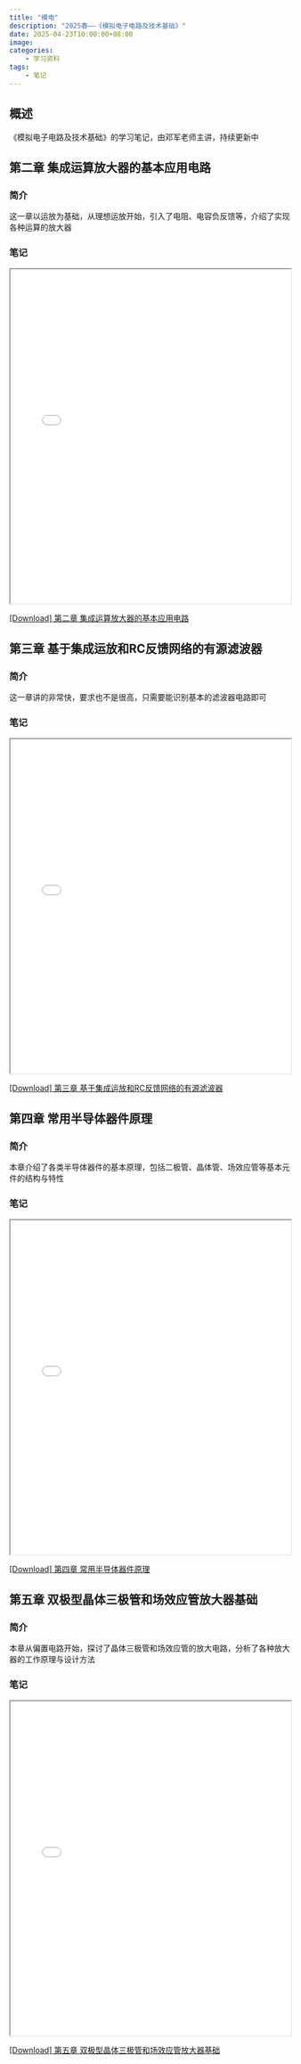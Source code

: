 ```yaml
---
title: "模电"
description: "2025春——《模拟电子电路及技术基础》"
date: 2025-04-23T10:00:00+08:00
image: 
categories:
    - 学习资料
tags:
    - 笔记
---
```


## 概述

《模拟电子电路及技术基础》的学习笔记，由邓军老师主讲，持续更新中

## 第二章 集成运算放大器的基本应用电路

### 简介

这一章以运放为基础，从理想运放开始，引入了电阻、电容负反馈等，介绍了实现各种运算的放大器

### 笔记

<iframe src="/files/第二章%20集成运算放大器的基本应用电路.pdf" width="100%" height="600px"></iframe>

[ [Download]   第二章 集成运算放大器的基本应用电路](/files/第二章%20集成运算放大器的基本应用电路.pdf)

## 第三章 基于集成运放和RC反馈网络的有源滤波器

### 简介

这一章讲的非常快，要求也不是很高，只需要能识别基本的滤波器电路即可

### 笔记

<iframe src="/files/第三章%20基于集成运放和RC反馈网络的有源滤波器.pdf" width="100% "height="600px"></iframe>

[ [Download]   第三章 基于集成运放和RC反馈网络的有源滤波器](/files/第三章%20基于集成运放和RC反馈网络的有源滤波器.pdf)

## 第四章 常用半导体器件原理

### 简介

本章介绍了各类半导体器件的基本原理，包括二极管、晶体管、场效应管等基本元件的结构与特性

### 笔记

<iframe src="/files/第四章%20常用半导体器件原理.pdf" width="100%" height="600px"></iframe>

[ [Download]   第四章 常用半导体器件原理](/files/第四章%20常用半导体器件原理.pdf)

## 第五章 双极型晶体三极管和场效应管放大器基础

### 简介

本章从偏置电路开始，探讨了晶体三极管和场效应管的放大电路，分析了各种放大器的工作原理与设计方法

### 笔记

<iframe src="/files/第五章%20%20双极型晶体三极管和场效应管放大器基础.pdf" width="100%" height="600px"></iframe>

[ [Download]   第五章 双极型晶体三极管和场效应管放大器基础](/files/第五章%20%20双极型晶体三极管和场效应管放大器基础.pdf)


